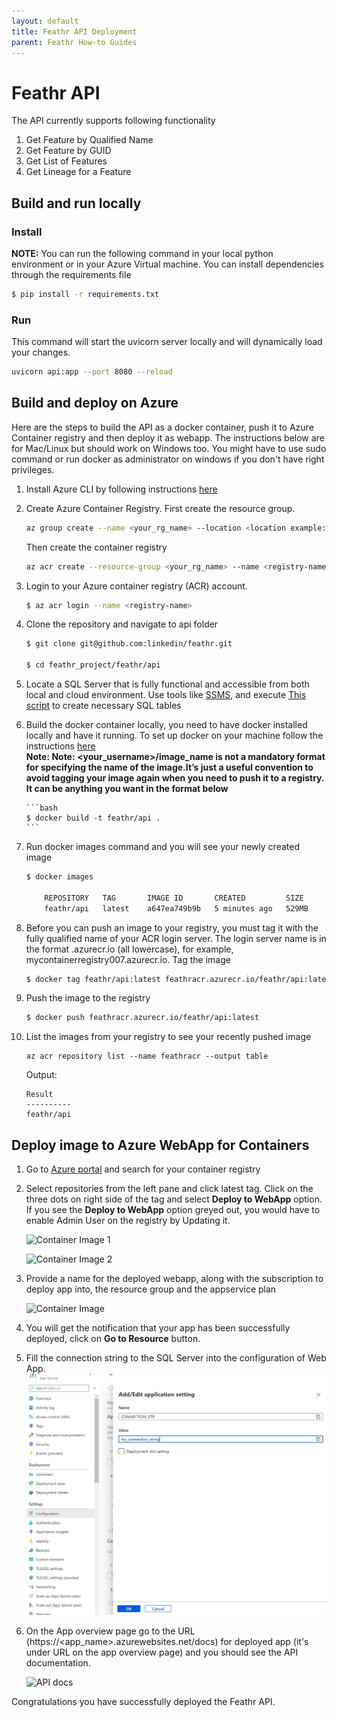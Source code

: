 ```yaml
---
layout: default
title: Feathr API Deployment
parent: Feathr How-to Guides
---
```


# Feathr API

The API currently supports following functionality

1. Get Feature by Qualified Name
2. Get Feature by GUID
3. Get List of Features
4. Get Lineage for a Feature

## Build and run locally

### Install

**NOTE:** You can run the following command in your local python environment or in your Azure Virtual machine.
You can install dependencies through the requirements file

```bash
$ pip install -r requirements.txt
```

### Run

This command will start the uvicorn server locally and will dynamically load your changes.

```bash
uvicorn api:app --port 8080 --reload
```

## Build and deploy on Azure

Here are the steps to build the API as a docker container, push it to Azure Container registry and then deploy it as webapp. The instructions below are for Mac/Linux but should work on Windows too. You might have to use sudo command or run docker as administrator on windows if you don't have right privileges.

1.  Install Azure CLI by following instructions [here](https://docs.microsoft.com/en-us/cli/azure/install-azure-cli?view=azure-cli-latest)

1.  Create Azure Container Registry. First create the resource group.

    ```bash
    az group create --name <your_rg_name> --location <location example:westus>
    ```

    Then create the container registry

    ```bash
    az acr create --resource-group <your_rg_name> --name <registry-name> --sku Basic
    ```

1.  Login to your Azure container registry (ACR) account.

    ```bash
    $ az acr login --name <registry-name>
    ```

1.  Clone the repository and navigate to api folder

    ```bash
    $ git clone git@github.com:linkedin/feathr.git

    $ cd feathr_project/feathr/api

    ```
1.  Locate a SQL Server that is fully functional and accessible from both local and cloud environment. 
    Use tools like [SSMS](https://docs.microsoft.com/en-us/sql/ssms/download-sql-server-management-studio-ssms?view=sql-server-ver16), and execute [This script](https://github.com/linkedin/feathr/blob/main/registry/sql-registry/scripts/schema.sql) to create necessary SQL tables

1.  Build the docker container locally, you need to have docker installed locally and have it running. To set up docker on your machine follow the instructions [here](https://docs.docker.com/get-started/)  
    **Note: Note: <your_username>/image_name is not a mandatory format for specifying the name of the image.It’s just a useful convention to avoid tagging your image again when you need to push it to a registry. It can be anything you want in the format below**

        ```bash
        $ docker build -t feathr/api .
        ```

1.  Run docker images command and you will see your newly created image

    ```bash
    $ docker images

        REPOSITORY   TAG       IMAGE ID       CREATED         SIZE
        feathr/api   latest    a647ea749b9b   5 minutes ago   529MB
    ```

1.  Before you can push an image to your registry, you must tag it with the fully qualified name of your ACR login server. The login server name is in the format <registry-name>.azurecr.io (all lowercase), for example, mycontainerregistry007.azurecr.io. Tag the image
    ```bash
    $ docker tag feathr/api:latest feathracr.azurecr.io/feathr/api:latest
    ```
1.  Push the image to the registry
    ```bash
    $ docker push feathracr.azurecr.io/feathr/api:latest
    ```
1.  List the images from your registry to see your recently pushed image
    ```
    az acr repository list --name feathracr --output table
    ```
    Output:
    ```
    Result
    ----------
    feathr/api
    ```

## Deploy image to Azure WebApp for Containers

1. Go to [Azure portal](https://portal.azure.com) and search for your container registry
1. Select repositories from the left pane and click latest tag. Click on the three dots on right side of the tag and select **Deploy to WebApp** option. If you see the **Deploy to WebApp** option greyed out, you would have to enable Admin User on the registry by Updating it.

   ![Container Image 1](../images/feathr_api_image_latest.png)

   ![Container Image 2](../images/feathr_api_image_latest_options.png)

1. Provide a name for the deployed webapp, along with the subscription to deploy app into, the resource group and the appservice plan

   ![Container Image](../images/feathr_api_image_latest_deployment.png)

1. You will get the notification that your app has been successfully deployed, click on **Go to Resource** button.

1. Fill the connection string to the SQL Server into the configuration of Web App. 
    ![Web App Configuration](../images/save_connection_to_webapp_config.jpg)

1. On the App overview page go to the URL (https://<app_name>.azurewebsites.net/docs) for deployed app (it's under URL on the app overview page) and you should see the API documentation.

   ![API docs](../images/api-docs.png)

Congratulations you have successfully deployed the Feathr API.
